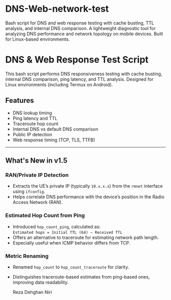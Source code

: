 # DNS-Web-network-test
Bash script for DNS and web response testing with cache busting, TTL analysis, and internal DNS comparison. A lightweight diagnostic tool for analyzing DNS performance and network topology on mobile devices. Built for Linux-based environments.

# DNS & Web Response Test Script

This bash script performs DNS responsiveness testing with cache busting, internal DNS comparison, ping latency, and TTL analysis. Designed for Linux environments (including Termux on Android).

## Features
- DNS lookup timing
- Ping latency and TTL
- Traceroute hop count
- Internal DNS vs default DNS comparison
- Public IP detection
- Web response timing (TCP, TLS, TTFB)

 ---
 
## What's New in v1.5

### RAN/Private IP Detection
- Extracts the UE’s private IP (typically `10.x.x.x`) from the `rmnet` interface using `ifconfig`.
- Helps correlate DNS performance with the device’s position in the Radio Access Network (RAN).

### Estimated Hop Count from Ping
- Introduced `hop_count_ping`, calculated as:  
  `Estimated hops = Initial TTL (64) − Received TTL`
- Offers an alternative to traceroute for estimating network path length.
- Especially useful when ICMP behavior differs from TCP.

### Metric Renaming
- Renamed `hop_count` to `hop_count_traceroute` for clarity.
- Distinguishes traceroute-based estimates from ping-based ones, improving data readability.

  Reza Dehghan Niri
